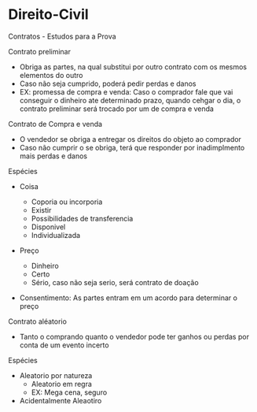 # Direito-Civil
Contratos - Estudos para a Prova 

Contrato preliminar
- Obriga as partes, na qual substitui por outro contrato com os mesmos elementos do outro
- Caso não seja cumprido, poderá pedir perdas e danos
- EX: promessa de compra e venda: Caso o comprador fale que vai conseguir o dinheiro ate determinado prazo, quando cehgar  o dia, o contrato preliminar será trocado por um de compra e venda

Contrato de Compra e venda
- O vendedor se obriga a entregar os direitos do objeto ao comprador
- Caso não cumprir o se obriga, terá que responder por inadimplmento mais perdas e danos

Espécies
- Coisa
  - Coporia ou incorporia
  - Existir
  - Possibilidades de transferencia
  - Disponivel 
  - Individualizada
 
- Preço
  - Dinheiro
  - Certo
  - Sério, caso não seja serio, será contrato de doação
 
- Consentimento: As partes entram em um acordo para determinar o preço

Contrato aléatorio
- Tanto o comprando quanto o vendedor pode ter ganhos ou perdas por conta de um evento incerto

Espécies
- Aleatorio por natureza
  - Aleatorio em regra
  - EX: Mega cena, seguro
- Acidentalmente Aleaotiro
